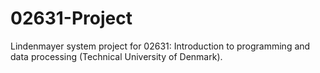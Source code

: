 # 02631-Project
Lindenmayer system project for 02631: Introduction to programming and data processing (Technical University of Denmark).


